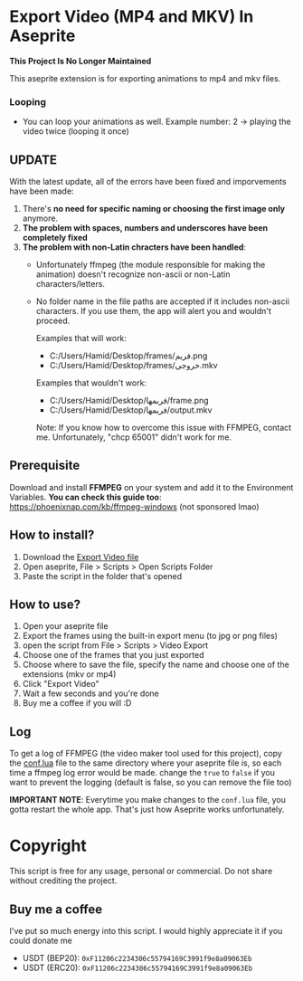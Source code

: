 # Export Video (MP4 and MKV) In Aseprite

<b>This Project Is No Longer Maintained</b>

This aseprite extension is for exporting animations to mp4 and mkv files.

### Looping

- You can loop your animations as well. Example number: 2 -> playing the video twice (looping it once)

## UPDATE

With the latest update, all of the errors have been fixed and imporvements have been made:
1) There's **no need for specific naming or choosing the first image only** anymore.
2) **The problem with spaces, numbers and underscores have been completely fixed**
3) **The problem with non-Latin chracters have been handled**:
    - Unfortunately ffmpeg (the module responsible for making the animation) doesn't recognize non-ascii or non-Latin characters/letters.
    - No folder name in the file paths are accepted if it includes non-ascii characters. If you use them, the app will alert you and wouldn't proceed.

      Examples that will work:
        - C:/Users/Hamid/Desktop/frames/فریم.png
        - C:/Users/Hamid/Desktop/frames/خروجی.mkv

      Examples that wouldn't work:
        - C:/Users/Hamid/Desktop/فریمها/frame.png
        - C:/Users/Hamid/Desktop/فریمها/output.mkv
      
      Note: If you know how to overcome this issue with FFMPEG, contact me. Unfortunately, "chcp 65001" didn't work for me.

## Prerequisite

Download and install **FFMPEG** on your system and add it to the Environment Variables. **You can check this guide too**: https://phoenixnap.com/kb/ffmpeg-windows (not sponsored lmao)

## How to install?

1. Download the [Export Video file](/Export%20Video.lua)
2. Open aseprite, File > Scripts > Open Scripts Folder
3. Paste the script in the folder that's opened

## How to use?

1. Open your aseprite file
2. Export the frames using the built-in export menu (to jpg or png files)
3. open the script from File > Scripts > Video Export
4. Choose one of the frames that you just exported
5. Choose where to save the file, specify the name and choose one of the extensions (mkv or mp4)
6. Click "Export Video"
7. Wait a few seconds and you're done
8. Buy me a coffee if you will :D

## Log
To get a log of FFMPEG (the video maker tool used for this project), copy the [conf.lua](conf.lua) file
to the same directory where your aseprite file is, so each time a ffmpeg log error would be made. change
the `true` to `false` if you want to prevent the logging (default is false, so you can remove the file too)

**IMPORTANT NOTE**: Everytime you make changes to the `conf.lua` file, you gotta restart the whole app. That's
just how Aseprite works unfortunately.

# Copyright

This script is free for any usage, personal or commercial. Do not share without crediting the project.

## Buy me a coffee

I've put so much energy into this script. I would highly appreciate it if you could donate me

- USDT (BEP20): `0xF11206c2234306c55794169C3991f9e8a09063Eb`
- USDT (ERC20): `0xF11206c2234306c55794169C3991f9e8a09063Eb`
